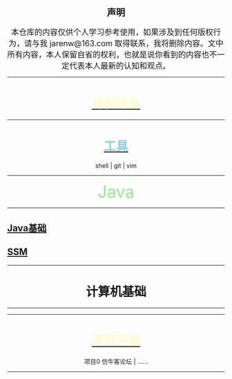 <!-- 不要与仓库jarenwa.github.io里的文件夹重名
链接格式
<a href="./aa.html">111</a> 

[查看项目文档](aa.md)

[查看项目文档](./aa.md)

[查看项目文档](./tets/aa.md)
 
浅粉色: #FFB6C1
天空蓝: #87CEEB
薄荷绿: #98FF98
柠檬奶油色: #FFFACD
淡紫色: #E6E6FA
珊瑚色: #FF7F50
天蓝色: #ADD8E6
淡绿色: #90EE90 

-->


<div align="center">
    <h1></h1>
<h2>声明</h2>
<span style="font-size: 18px;">
本仓库的内容仅供个人学习参考使用，如果涉及到任何版权行为，请与我 jarenw@163.com 取得联系，我将删除内容。文中所有内容，本人保留自省的权利，也就是说你看到的内容也不一定代表本人最新的认知和观点。
</span>

</div>

---
 <div align="center">
<h1><a href="./learnpages/courses.html"><span style="color: #FFFACD">课程收录</span></a></h1>
</div>

---

<div align="center">
<h1><a href="./tools/operate/operate.html"><span style="color: #87CEEB">工具</span></a></h1>
shell | git | vim
</div>

---

 <div align="center">
  <span style="font-size: 38px; color: #90EE90 ">Java</span>
 </div>

---
 
## [Java基础](./learnpages/java.md)
## [SSM](./learnpages/SSM.md)


---

 <div align="center">
 <h1>计算机基础</h1>
 </div>

---


---

 <div align="center">
  <h1><a href="./learnpages/projects.html"><span style="color: #FFFACD">项目列表</span></a></h1>

  项目0 仿牛客论坛 | ......
 </div>



---

